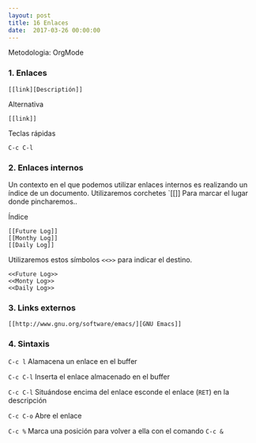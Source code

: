 ```yaml
---
layout: post
title: 16 Enlaces
date:  2017-03-26 00:00:00
---
```


Metodologia: OrgMode


### 1. Enlaces

```
[[link][Descriptión]]
```

Alternativa

```
[[link]]
```

Teclas rápidas

```
C-c C-l
```

### 2. Enlaces internos

Un contexto en el que podemos utilizar enlaces internos es realizando un índice de un documento. Utilizaremos corchetes `[[]] Para marcar el lugar donde pincharemos..

Índice

```
[[Future Log]]
[[Monthy Log]]
[[Daily Log]]
```

Utilizaremos estos símbolos `<<>>` para indicar el destino.

```
<<Future Log>>
<<Monty Log>>
<<Daily Log>>
```

### 3. Links externos

```
[[http://www.gnu.org/software/emacs/][GNU Emacs]]
```

### 4. Sintaxis

`C-c l` Alamacena un enlace en el buffer

`C-c C-l` Inserta el enlace almacenado en el buffer

`C-c C-l` Situándose encima del enlace esconde el enlace (`RET`) en la descripción

`C-c C-o` Abre el enlace

`C-c %` Marca una posición para volver a ella con el comando `C-c &`
